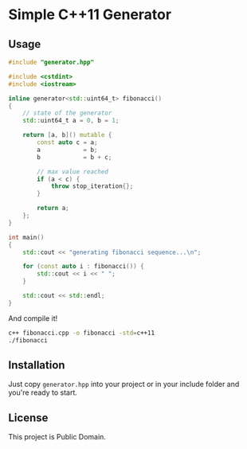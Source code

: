 # Simple C++11 Generator

## Usage

```cpp
#include "generator.hpp"

#include <cstdint>
#include <iostream>

inline generator<std::uint64_t> fibonacci()
{
	// state of the generator
	std::uint64_t a = 0, b = 1;

	return [a, b]() mutable {
		const auto c = a;
		a            = b;
		b            = b + c;

		// max value reached
		if (a < c) {
			throw stop_iteration{};
		}

		return a;
	};
}

int main()
{
	std::cout << "generating fibonacci sequence...\n";

	for (const auto i : fibonacci()) {
		std::cout << i << " ";
	}

	std::cout << std::endl;
}

```

And compile it!

```sh
c++ fibonacci.cpp -o fibonacci -std=c++11
./fibonacci
```

## Installation

Just copy `generator.hpp` into your project or in your include folder and you're ready to start.

## License

This project is Public Domain.
